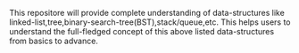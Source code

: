 This repositore will provide complete understanding of data-structures like linked-list,tree,binary-search-tree(BST),stack/queue,etc.
This helps users to understand the full-fledged concept of this above listed data-structures from basics to advance.
